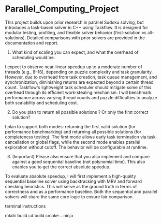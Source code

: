# Parallel_Computing_Project

This project builds upon prior research in parallel Sudoku solving, but introduces a task-based solver in C++ using Taskflow. It is designed for modular testing, profiling, and flexible solver behavior (first-solution vs all-solutions). Detailed comparisons with prior solvers are provided in the documentation and report.


1. What kind of scaling you can expect, and what the overhead of
scheduling would be.

I expect to observe near-linear speedup up to a moderate number of threads (e.g., 8–16), depending on puzzle complexity and task granularity. However, due to overhead from task creation, task queue management, and synchronization, diminishing returns are expected beyond a certain thread count. Taskflow's lightweight task scheduler should mitigate some of this overhead through its efficient work-stealing mechanism. I will benchmark performance across varying thread counts and puzzle difficulties to analyze both scalability and scheduling cost.

2. Do you plan to return all possible solutions ? Or only the first
correct solution?

I plan to support both modes: returning the first valid solution (for performance benchmarking) and returning all possible solutions (for completeness testing). The first mode allows early task termination via task cancellation or global flags, while the second mode enables parallel exploration without cutoff. The behavior will be configurable at runtime.


3. (Important) Please also ensure that you also implement and compare
against a good sequential baseline (not polynomial time). This also
enables you to get the correct absolute speedup.

To evaluate absolute speedup, I will first implement a high-quality sequential baseline solver using backtracking with MRV and forward checking heuristics. This will serve as the ground truth in terms of correctness and as a performance baseline. Both the sequential and parallel solvers will share the same core logic to ensure fair comparison.


terminal instructions

mkdir build
cd build
cmake ..
ninja